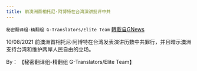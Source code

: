 ```yaml
---
title: 前澳洲首相托尼·阿博特在台湾演讲批评中共
---
```

`秘密翻译组-精翻组 G-Translators/Elite Team` [轉載自GNews](https://gnews.org/zh-hans/1583387/)

10/08/2021 前澳洲首相托尼·阿博特在台湾发表演讲历数中共罪行，并且暗示澳洲支持台湾和维护两岸人民自由的立场。

By： 【秘密翻译组-精翻组 G-Translators/Elite Team】
